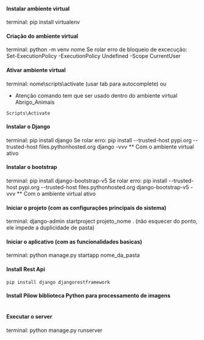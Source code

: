 #### Instalar ambiente virtual

terminal: pip install virtualenv

#### Criação do ambiente virtual

terminal: python -m venv nome
Se rolar erro de bloqueio de excecução: Set-ExecutionPolicy -ExecutionPolicy Undefined -Scope CurrentUser

#### Ativar ambiente virtual

terminal: nome\scripts\activate (usar tab para autocomplete)
ou

- Atenção comando tem que ser usado dentro do ambiente virtual Abrigo_Animais

```
Scripts\Activate
```

#### Instalar o Django

terminal: pip install django
Se rolar erro: pip install --trusted-host pypi.org --trusted-host files.pythonhosted.org django -vvv
\*\* Com o ambiente virtual ativo

#### Instalar o bootstrap

terminal: pip install django-bootstrap-v5
Se rolar erro: pip install --trusted-host pypi.org --trusted-host files.pythonhosted.org django-bootstrap-v5 -vvv
\*\* Com o ambiente virtual ativo

#### Iniciar o projeto (com as configurações principais do sistema)

terminal: django-admin startproject projeto_nome . (não esquecer do ponto, ele impede a duplicidade de pasta)

#### Iniciar o aplicativo (com as funcionalidades basicas)

terminal: python manage.py startapp nome_da_pasta


#### Install Rest Api

```
pip install django djangorestframework

```

#### Install Pilow biblioteca Python para processamento de imagens
```pip install pillow

```
#### Executar o server

terminal: python manage.py runserver